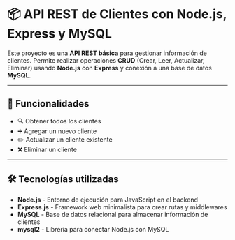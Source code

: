 # 📦 API REST de Clientes con Node.js, Express y MySQL

Este proyecto es una **API REST básica** para gestionar información de clientes. Permite realizar operaciones **CRUD** (Crear, Leer, Actualizar, Eliminar) usando **Node.js** con **Express** y conexión a una base de datos **MySQL**.

---

## 🚀 Funcionalidades

- 🔍 Obtener todos los clientes
- ➕ Agregar un nuevo cliente
- ✏️ Actualizar un cliente existente
- ❌ Eliminar un cliente

---

## 🛠 Tecnologías utilizadas

- **Node.js** - Entorno de ejecución para JavaScript en el backend
- **Express.js** - Framework web minimalista para crear rutas y middlewares
- **MySQL** - Base de datos relacional para almacenar información de clientes
- **mysql2** - Librería para conectar Node.js con MySQL

